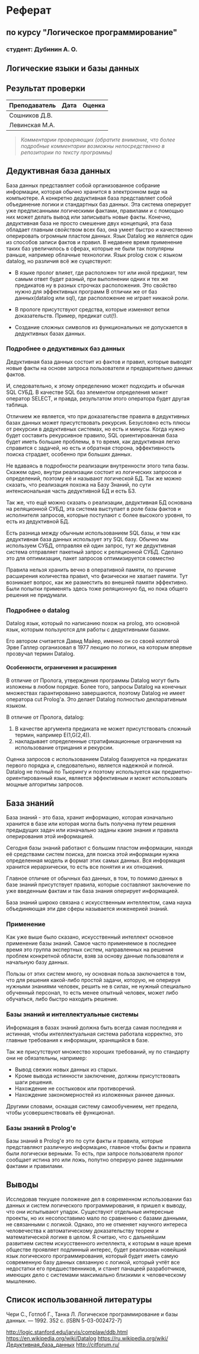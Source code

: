 # Реферат
## по курсу "Логическое программирование"

### студент: Дубинин А. О.

## Логические языки и базы данных

## Результат проверки

| Преподаватель    | Дата        |  Оценка      |
|-------------------|--------------|---------------|
| Сошников Д.В. |              |              |
| Левинская М.А.|              |              |

> *Комментарии проверяющих (обратите внимание, что более подробные комментарии возможны непосредственно в репозитории по тексту программы)*

## Дедуктивная база данных

База данных представляет собой организованное собрание информации, которая обычно хранится в электронном виде на компьютере. А конкретно дедуктивная база представляет собой объединение логики и стандартных баз данных. Эта система оперирует уже предписанными логическими фактами, правилами и с помощью них может делать вывод или записывать новые факты. Конечно, дедуктивная база не просто смешение двух концепций, эта база обладает главным свойством всех баз, она умеет быстро и качественно оперировать огромным пластом данных. Язык Datalog же является один из способов записи фактов и правил. В недавнее время применение таких баз увеличилось в сферах, которые не были так популярны раньше, например облачные технологии. Язык prolog схож с языком datalog, но различия всё же существуют:

* В языке пролог влияет, где расположен тот или иной предикат, тем самым ответ будет разный, при выполнении одних и тех же предикатов ну в разных строчках расположения. Это свойство нужно для эффективных программ В отличии же от баз данных(datalog или sql), где расположение не играет никакой роли.

* В прологе присутствуют средства, которые изменяют ветки доказательств. Пример, предикат cut(!).

* Создание сложных символов из функциональных не допускается в дедуктивных базах данных.

### Подробнее о дедуктивных баз данных

Дедуктивная база данных состоит из фактов и правил, которые выводят новые факты на основе запроса пользователя и предварительно данных фактов.

И, следовательно, к этому определению может подходить и обычная SQL СУБД. В качестве SQL баз элементом определения может оператор SELECT, и правда, результатом этого оператора будет другая таблица.

Отличием же является, что при доказательстве правила в дедуктивных базах данных может присутствовать рекурсия. Безусловно есть плюсы от рекурсии в дедуктивных системах, но есть и минусы. Когда нужно будет составить рекурсивное правило, SQL ориентированная база будет иметь большие проблемы, в то время, как дедуктивная легко справится с задачей, но есть и обратная сторона, эффективность поиска страдает, особенно при больших данных.

Не вдаваясь в подробности реализации внутренности этого типа базы. Скажем одно, внутри реализации состоит из логических запросов и определений, поэтому её и называют логической БД. Так же можно сказать, что реализация похожа на Базу Знаний, по сути интенсиональная часть дедуктивной БД и есть БЗ.

Так же, что ещё можно сказать о реализации, дедуктивная БД основана на реляционной СУБД, эта система выступает в роле базы фактов и исполнителя запросов, которые поступают с более высокого уровня, то есть из дедуктивной БД.

Есть разница между обычным использованием SQL базы, и тем как дедуктивная база данных использует эту SQL базу. Обычно мы используем СУБД, отправляя ей один запрос, тут же дедуктивная система отправляет пакетный запрос к реляционной СУБД. Сделано это для оптимизации, пакет запросов оптимизируется совместно

Правила нельзя хранить вечно в оперативной памяти, по причине расширения количества правил, что физически не хватает памяти. Тут возникает вопрос, как же разместить во внешней памяти эффективно. Были попытки применять здесь тоже реляционную бд, но пока общего решения не придумали.



### Подробнее о datalog

Datalog язык, который по написанию похож на prolog, это основной язык, которым пользуются для работы с дедуктивными базами.

Его автором считается Давид Майер, именно он со своей коллегой Эрве Галлер организовал в 1977 лекцию по логики, на которым впервые прозвучал термин Datalog.

#### Особенности, ограничения и расширения

В отличие от Пролога, утверждения программы Datalog могут быть изложены в любом порядке. Более того, запросы Datalog на конечных множествах гарантированно завершаются, поэтому Datalog не имеет оператора cut Prolog'а. Это делает Datalog полностью декларативным языком.

В отличие от Пролога, datalog:

1. В качестве аргумента предиката не может присутствовать сложный термин, например E(1,G(2,4)).
2. накладывает определенные стратификационные ограничения на использование отрицания и рекурсии.

Оценка запросов с использованием Datalog базируется на предикатах первого порядка и, следовательно, является надежной и полной. Datalog не полный по Тьюрингу и поэтому используется как предметно-ориентированный язык, является эффективным и может использовать мощные алгоритмы запросов.

## База знаний

База знаний - это база, хранит информацию, которая изначально хранится в базе или которая могла быть получена путем решения предыдущих задач или изначально заданы какие знания и правила оперирования этой информацией.

Сегодня базы знаний работают с большим пластом информации, находя её средствами систем поиска, для поиска этой информации нужна определенная модель и формат этих самых данных. Вся информация хранится иерархически, то есть все понятия и их отношения.

Главное отличие от обычных баз данных, в том, то помимо данных в базе знаний присутствует правила, которые составляют заключение по уже введенным фактам и так база знания оперирует информацией.

База знаний широко связана с искусственным интеллектом, сама наука объединяющая эти две сферы называется инженерией знаний.

### Применение

Как уже выше было сказано, искусственный интеллект основное применение базы знаний. Самое часто применяемое в последнее время это группа экспертных систем, направленных на решения проблем конкретной области, взяв за основу данные пользователя и начальную базу данных.

Пользы от этих систем много, ну основная польза заключается в том, что для решения какой-либо простой задачи, которую, не оперируя нужными знаниями человек, решить не в силах, не нужный специально обученный персонал, то есть менее опытный человек, может либо обучаться, либо быстро находить решение.

### Базы знаний и интеллектуальные системы

Информация в базах знаний должна быть всегда самая последняя и истинная, чтобы интеллектуальная система работала корректно, это главные требования к информации, хранящийся в базе.

Так же присутствуют множество хороших требований, ну по стандарту они не обязательны, например:
* Вывод свежих новых данных из старых.
* Кроме вывода истинности заключение, должны присутствовать шаги решения.
* Нахождение не состыковок или противоречий.
* Нахождение закономерностей из изложенных раннее данных.

Другими словами, оснащая систему самообучением, нет предела, чтобы усовершенствовать её функционал.


### Базы знаний в Prolog'е

Базы знаний в Prolog'e это по сути факты и правила, которые представляют различную информацию, главное чтобы факты и правила были логически верными. То есть, при запросе пользователя пролог сообщает истина это или ложь, попутно оперирую ранее заданными фактами и правилами.

## Выводы

Исследовав текущее положение дел в современном использовании баз данных и систем логического программирования, я пришел к выводу, что они испытывают упадок. Существуют отдельные интересные проекты, но их несопоставимо мало по сравнению с базами данными, не связанными с логикой. Однако, это не отменяет научного интереса человечества к автоматическому доказательству теорем и математической логике в целом. Я считаю, что с дальнейшим развитием систем искусственного интеллекта, к которым в наше время обществе проявляет подлинный интерес, будет реализован новейший язык логического программирования, который будет иметь самую современную базу данных связанную с логикой, который учтёт все недостатки его предшественников, и станет панацеей разработчиков, имеющих дело с системами максимально близкими к человеческому мышлению.

## Список использованной литературы

Чери С., Готлоб Г., Танка Л. Логическое программирование и базы данных. — 1992. 352 с. (ISBN 5-03-002472-7)

http://logic.stanford.edu/jarvis/complaw/ddb.html
https://en.wikipedia.org/wiki/Datalog
https://ru.wikipedia.org/wiki/Дедуктивная_база_данных
http://citforum.ru/